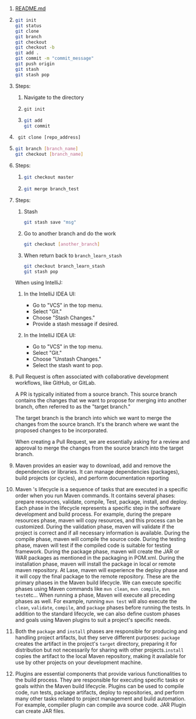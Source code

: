 1. [README.md](./README.md)

2. ```bash
   git init
   git status
   git clone
   git branch
   git checkout
   git checkout -b
   git add .
   git commit -m "commit_message"
   git push origin
   git stash
   git stash pop
   

3. Steps:

   1. Navigate to the directory

   2. ```git init```

   3. ```bash
      git add
      git commit
      ```

4. ``` git clone [repo_address]```

5. ```bash
   git branch [branch_name]
   git checkout [branch_name]
   ```

6. Steps:

   1. ```bash
      git checkout master
      ```

   2. ```bash
      git merge branch_test
      ```

7. Steps:

   1. Stash

      ```bash
      git stash save "msg"
      ```

   2. Go to another branch and do the work

      ```bash
      git checkout [another_branch]
      ```

   3. When return back to `branch_learn_stash`

      ```bash
      git checkout branch_learn_stash
      git stash pop
      ```

   When using IntelliJ:

   1. In the IntelliJ IDEA UI:
      - Go to "VCS" in the top menu.
      - Select "Git."
      - Choose "Stash Changes."
      - Provide a stash message if desired.

   2. In the IntelliJ IDEA UI:
      - Go to "VCS" in the top menu.
      - Select "Git."
      - Choose "Unstash Changes."
      - Select the stash want to pop.

8. Pull Request is often associated with collaborative development workflows, like GitHub, or GitLab.

   A PR is typically initiated from a source branch. This source branch contains the changes that we want to propose for merging into another branch, often referred to as the "target branch."

   The target branch is the branch into which we want to merge the changes from the source branch. It's the branch where we want the proposed changes to be incorporated.

   When creating a Pull Request, we are essentially asking for a review and approval to merge the changes from the source branch into the target branch. 

9. Maven provides an easier way to download, add and remove the dependencies or libraries. It can manage dependencies (packages), build projects (or cycles), and perform documentation reporting

10. Maven 's lifecycle is a sequence of tasks that are executed in a specific order when you run Maven commands. It contains several phases: prepare resources, validate, compile, Test, package, install, and deploy. Each phase in the lifecycle represents a specific step in the software development and build process. For example, during the prepare resources phase, maven will copy resources, and this process can be customized. During the validation phase, maven will validate if the project is correct and if all necessary information is available. During the compile phase, maven will compile the source code. During the testing phase, maven will test if the compiled code is suitable for testing framework. During the package phase, maven will create the JAR or WAR packages as mentioned in the packaging in POM.xml. During the installation phase, maven will install the package in local or remote maven repository. At Lase, maven will experience the deploy phase and it will copy the final package to the remote repository. These are the primary phases in the Maven build lifecycle. We can execute specific phases using Maven commands like `mvn clean`, `mvn compile`, `mvn test`etc... When running a phase, Maven will execute all preceding phases as well. For example, running `mvn test` will also execute the `clean`, `validate`, `compile`, and `package` phases before running the tests. In addition to the standard lifecycle, we can also define custom phases and goals using Maven plugins to suit a project's specific needs. 

11. Both the `package` and `install` phases are responsible for producing and handling project artifacts, but they serve different purposes: `package` creates the artifact in the project's `target` directory, preparing it for distribution but not necessarily for sharing with other projects.`install` copies the artifact to the local Maven repository, making it available for use by other projects on your development machine.

12. Plugins are essential components that provide various functionalities to the build process. They are responsible for executing specific tasks or goals within the Maven build lifecycle. Plugins can be used to compile code, run tests, package artifacts, deploy to repositories, and perform many other tasks related to project management and build automation. For example, compiler plugin can compile ava source code. JAR Plugin can create JAR files.